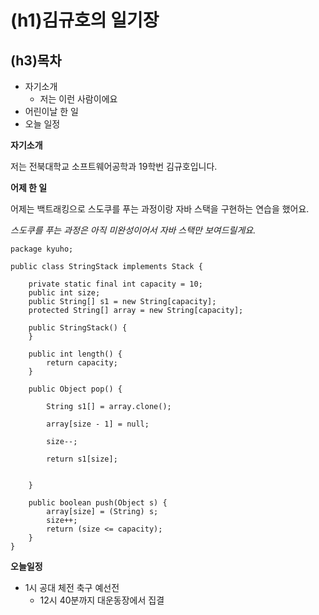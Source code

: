 # (h1)김규호의 일기장

## **(h3)목차**
  * 자기소개
    * 저는 이런 사람이에요
  * 어린이날 한 일
  * 오늘 일정


**자기소개**
  
저는 전북대학교 소프트웨어공학과 19학번 김규호입니다.

**어제 한 일**

어제는 백트래킹으로 스도쿠를 푸는 과정이랑 자바 스택을 구현하는 연습을 했어요.

 _스도쿠를 푸는 과정은 아직 미완성이어서 자바 스택만 보여드릴게요._

    package kyuho;

    public class StringStack implements Stack {

        private static final int capacity = 10;
        public int size;
        public String[] s1 = new String[capacity];
        protected String[] array = new String[capacity];

        public StringStack() {
        }

        public int length() {
            return capacity;
        }

        public Object pop() {

            String s1[] = array.clone();

            array[size - 1] = null;

            size--;

            return s1[size];


        }

        public boolean push(Object s) {
            array[size] = (String) s;
            size++;
            return (size <= capacity);
        }
    }

**오늘일정**

* 1시 공대 체전 축구 예선전
    * 12시 40분까지 대운동장에서 집결





  


